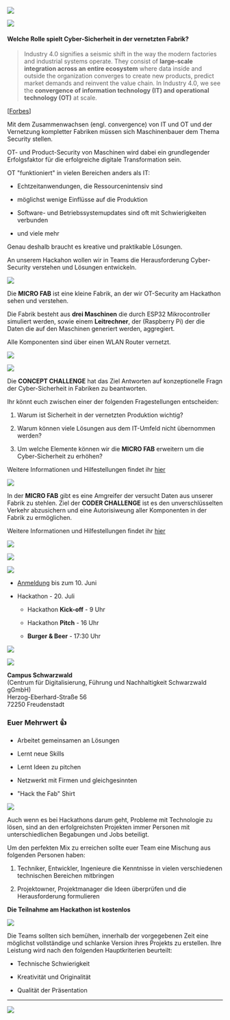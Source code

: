 ![](./src/under_construction.png)

![](./src/logo.png)

#### Welche Rolle spielt Cyber-Sicherheit in der vernetzten Fabrik?

> Industry 4.0 signifies a seismic shift in the way the modern factories and industrial systems operate. They consist of **large-scale integration across an entire ecosystem** where data inside and outside the organization converges to create new products, predict market demands and reinvent the value chain. In Industry 4.0, we see the **convergence of information technology (IT) and operational technology (OT)** at scale.

[[Forbes](https://www.forbes.com/sites/forbestechcouncil/2020/10/20/lack-of-cybersecurity-consideration-could-upend-industry-40/?sh=da7d04e56ab0)]

Mit dem Zusammenwachsen (engl. convergence) von IT und OT und der Vernetzung kompletter Fabriken müssen sich Maschinenbauer dem Thema Security stellen.

OT- und Product-Security von Maschinen wird dabei ein grundlegender Erfolgsfaktor für die erfolgreiche digitale Transformation sein. 

OT "funktioniert" in vielen Bereichen anders als IT:

 * Echtzeitanwendungen, die Ressourcenintensiv sind

 * möglichst wenige Einflüsse auf die Produktion

 * Software- und Betriebssystemupdates sind oft mit Schwierigkeiten verbunden

 * und viele mehr

Genau deshalb braucht es kreative und praktikable Lösungen.

An unserem Hackahon wollen wir in Teams die Herausforderung Cyber-Security verstehen und Lösungen entwickeln.

![](./src/microfab.png)

Die **MICRO FAB** ist eine kleine Fabrik, an der wir OT-Security am Hackathon sehen und verstehen.

Die Fabrik besteht aus **drei Maschinen** die durch ESP32 Mikrocontroller simuliert werden, sowie einem **Leitrechner**, der (Raspberry Pi) der die Daten die auf den Maschinen generiert werden, aggregiert.

Alle Komponenten sind über einen WLAN Router vernetzt. 

![](./src/microfab_detail.png)

![](./src/concept_challenge_.png)

Die **CONCEPT CHALLENGE** hat das Ziel Antworten auf konzeptionelle Fragn der Cyber-Sicherheit in Fabriken zu beantworten.

Ihr könnt euch zwischen einer der folgenden Fragestellungen entscheiden:

1. Warum ist Sicherheit in der vernetzten Produktion wichtig?
    
2. Warum können viele Lösungen aus dem IT-Umfeld nicht übernommen werden?
    
3. Um welche Elemente können wir die **MICRO FAB** erweitern um die Cyber-Sicherheit zu erhöhen?

Weitere Informationen und Hilfestellungen findet ihr [hier](concept_challenge.md)

![](./src/coder_challenge_.png)

In der **MICRO FAB** gibt es eine Amgreifer der versucht Daten aus unserer Fabrik zu stehlen.  Ziel der **CODER CHALLENGE** ist es den unverschlüsselten Verkehr abzusichern und eine Autorisiweung aller Komponenten in der Fabrik zu ermöglichen.

Weitere Informationen und Hilfestellungen findet ihr [hier](coder_challenge.md)


![](./src/sponsors.png)

![](./src/sponsors_detail.png)

![](./src/daten.png)

 * [Anmeldung]() bis zum 10. Juni

 * Hackathon - 20. Juli
  
    * Hackathon **Kick-off** - 9 Uhr

    * Hackathon **Pitch** - 16 Uhr

    * **Burger & Beer** - 17:30 Uhr
    
![](./src/ablauf.png)
   
![](./src/location.png)

**Campus Schwarzwald**<br/>
(Centrum für Digitalisierung, Führung und Nachhaltigkeit Schwarzwald gGmbH)<br/>
Herzog-Eberhard-Straße 56<br/>
72250 Freudenstadt<br/>

### Euer Mehrwert 👍

* Arbeitet gemeinsamen an Lösungen

* Lernt neue Skills

* Lernt Ideen zu pitchen

* Netzwerkt mit Firmen und gleichgesinnten

* "Hack the Fab" Shirt

![](./src/teilnahme.png)

Auch wenn es bei Hackathons darum geht, Probleme mit Technologie zu lösen, sind an den erfolgreichsten Projekten immer Personen mit unterschiedlichen Begabungen und Jobs beteiligt.

Um den perfekten Mix zu erreichen sollte euer Team eine Mischung aus folgenden Personen haben:

1. Techniker, Entwickler, Ingenieure die Kenntnisse in vielen verschiedenen technischen Bereichen mitbringen

2. Projektowner, Projektmanager die Ideen überprüfen und die Herausforderung formulieren

**Die Teilnahme am Hackathon ist kostenlos**

![](./src/bewertung.png)

Die Teams sollten sich bemühen, innerhalb der vorgegebenen Zeit eine möglichst vollständige und schlanke Version ihres Projekts zu erstellen. Ihre Leistung wird nach den folgenden Hauptkriterien beurteilt:

 + Technische Schwierigkeit

 + Kreativität und Originalität

 + Qualität der Präsentation


_____________

![](./src/happy_contributing.png)
    